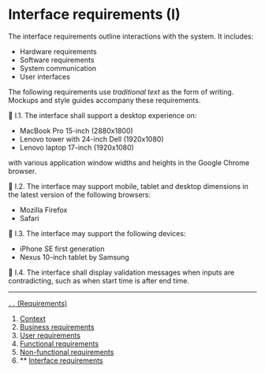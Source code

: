 # Interface requirements (I)

The interface requirements outline interactions with the system.
It includes:

- Hardware requirements
- Software requirements
- System communication
- User interfaces

The following requirements use *traditional text* as the form of writing.
Mockups and style guides accompany these requirements.

🔖 I.1.
The interface
shall
support a desktop experience on:

- MacBook Pro 15-inch (2880x1800)
- Lenovo tower with 24-inch Dell (1920x1080)
- Lenovo laptop 17-inch (1920x1080)

with various application window widths and heights
in the Google Chrome browser.

🔖 I.2.
The interface
may
support mobile, tablet and desktop dimensions
in the latest version of the following browsers:

- Mozilla Firefox
- Safari

🔖 I.3.
The interface
may
support the following devices:

- iPhone SE first generation
- Nexus 10-inch tablet by Samsung

🔖 I.4.
The interface 
shall
display validation messages when inputs are contradicting,
such as when start time is after end time.

---

[`..` (Requirements)](./01-00-requirements.md)

1. [Context](./01-01-req-context.md)
1. [Business requirements](./01-02-req-business.md)
1. [User requirements](./01-03-req-user.md)
1. [Functional requirements](./01-04-req-functional.md)
1. [Non-functional requirements](./01-05-req-non-functional.md)
1. ** [Interface requirements](./01-06-req-interface.md)
